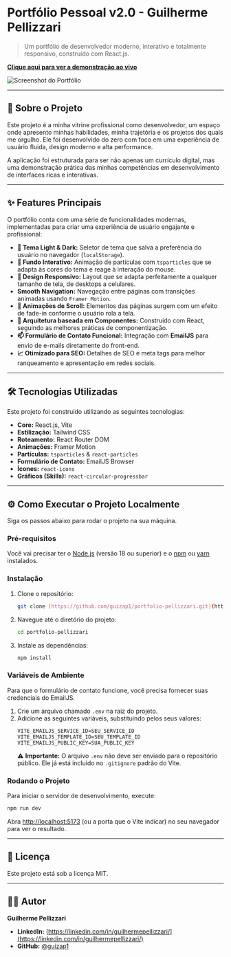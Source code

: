 # Portfólio Pessoal v2.0 - Guilherme Pellizzari

> Um portfólio de desenvolvedor moderno, interativo e totalmente responsivo, construído com React.js.

**[Clique aqui para ver a demonstração ao vivo](https://portfolio-pellizzari.vercel.app/)**

![Screenshot do Portfólio](https://github.com/user-attachments/assets/a83dda23-b133-4df6-a1b4-12c896bc251c)

---

## 🚀 Sobre o Projeto

Este projeto é a minha vitrine profissional como desenvolvedor, um espaço onde apresento minhas habilidades, minha trajetória e os projetos dos quais me orgulho. Ele foi desenvolvido do zero com foco em uma experiência de usuário fluida, design moderno e alta performance.

A aplicação foi estruturada para ser não apenas um currículo digital, mas uma demonstração prática das minhas competências em desenvolvimento de interfaces ricas e interativas.

---

## ✨ Features Principais

O portfólio conta com uma série de funcionalidades modernas, implementadas para criar uma experiência de usuário engajante e profissional:

* **🎨 Tema Light & Dark:** Seletor de tema que salva a preferência do usuário no navegador (`localStorage`).
* **🌌 Fundo Interativo:** Animação de partículas com `tsparticles` que se adapta às cores do tema e reage à interação do mouse.
* **💅 Design Responsivo:** Layout que se adapta perfeitamente a qualquer tamanho de tela, de desktops a celulares.
* **Smooth Navigation:** Navegação entre páginas com transições animadas usando `Framer Motion`.
* **🚀 Animações de Scroll:** Elementos das páginas surgem com um efeito de fade-in conforme o usuário rola a tela.
* **🧩 Arquitetura baseada em Componentes:** Construído com React, seguindo as melhores práticas de componentização.
* **📫 Formulário de Contato Funcional:** Integração com **EmailJS** para envio de e-mails diretamente do front-end.
* **📈 Otimizado para SEO:** Detalhes de SEO e meta tags para melhor ranqueamento e apresentação em redes sociais.

---

## 🛠️ Tecnologias Utilizadas

Este projeto foi construído utilizando as seguintes tecnologias:

* **Core:** React.js, Vite
* **Estilização:** Tailwind CSS
* **Roteamento:** React Router DOM
* **Animações:** Framer Motion
* **Partículas:** `tsparticles` & `react-particles`
* **Formulário de Contato:** EmailJS Browser
* **Ícones:** `react-icons`
* **Gráficos (Skills):** `react-circular-progressbar`

---

## ⚙️ Como Executar o Projeto Localmente

Siga os passos abaixo para rodar o projeto na sua máquina.

### Pré-requisitos

Você vai precisar ter o [Node.js](https://nodejs.org/en/) (versão 18 ou superior) e o [npm](https://www.npmjs.com/) ou [yarn](https://yarnpkg.com/) instalados.

### Instalação

1.  Clone o repositório:
    ```bash
    git clone [https://github.com/guizap1/portfolio-pellizzari.git](https://github.com/guizap1/portfolio-pellizzari.git)
    ```
2.  Navegue até o diretório do projeto:
    ```bash
    cd portfolio-pellizzari
    ```
3.  Instale as dependências:
    ```bash
    npm install
    ```

### Variáveis de Ambiente

Para que o formulário de contato funcione, você precisa fornecer suas credenciais do EmailJS.

1.  Crie um arquivo chamado `.env` na raiz do projeto.
2.  Adicione as seguintes variáveis, substituindo pelos seus valores:
    ```
    VITE_EMAILJS_SERVICE_ID=SEU_SERVICE_ID
    VITE_EMAILJS_TEMPLATE_ID=SEU_TEMPLATE_ID
    VITE_EMAILJS_PUBLIC_KEY=SUA_PUBLIC_KEY
    ```
    ⚠️ **Importante:** O arquivo `.env` não deve ser enviado para o repositório público. Ele já está incluído no `.gitignore` padrão do Vite.

### Rodando o Projeto

Para iniciar o servidor de desenvolvimento, execute:

```bash
npm run dev
```

Abra [http://localhost:5173](http://localhost:5173) (ou a porta que o Vite indicar) no seu navegador para ver o resultado.

---

## 📄 Licença

Este projeto está sob a licença MIT.

---

## 👨‍💻 Autor

**Guilherme Pellizzari**

* **LinkedIn:** [https://linkedin.com/in/guilhermepellizzari/](https://linkedin.com/in/guilhermepellizzari/)
* **GitHub:** [@guizap1](https://github.com/guizap1)
